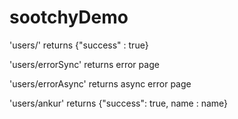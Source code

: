 # sootchyDemo
'users/' returns {"success" : true}

'users/errorSync' returns error page

'users/errorAsync' returns async error page

'users/ankur' returns {"success": true, name : name}
